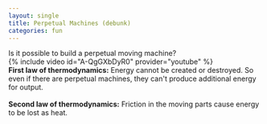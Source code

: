 ```yaml
---
layout: single
title: Perpetual Machines (debunk)
categories: fun
---
```


Is it possible to build a perpetual moving machine?
<br />
{% include video id="A-QgGXbDyR0" provider="youtube" %}
<br />
**First law of thermodynamics:** Energy cannot be created or destroyed. So even if there are 
perpetual machines, they can't produce additional energy for output.
<br />
<br />
**Second law of thermodynamics:** Friction in the moving parts cause energy to be lost as heat.
